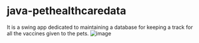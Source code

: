 # java-pethealthcaredata
It is a swing app dedicated to maintaining a database for keeping a track for all the vaccines given to the pets.
![image](https://github.com/user-attachments/assets/64ec1bbe-f297-4a9d-bba8-994af55124bb)
